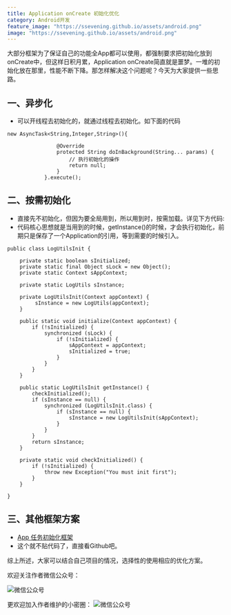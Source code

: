 ```yaml
---
title: Application onCreate 初始化优化
category: Android开发
feature_image: "https://ssevening.github.io/assets/android.png"
image: "https://ssevening.github.io/assets/android.png"
---
```


大部分框架为了保证自己的功能全App都可以使用，都强制要求把初始化放到onCreate中，但这样日积月累，Application onCreate简直就是噩梦。一堆的初始化放在那里，性能不断下降。那怎样解决这个问题呢？今天为大家提供一些思路。

<!-- more -->

## 一、异步化
* 可以开线程去初始化的，就通过线程去初始化。如下面的代码

```
new AsyncTask<String,Integer,String>(){

                @Override
                protected String doInBackground(String... params) {
                    // 执行初始化的操作
                    return null;
                }
            }.execute();
```

## 二、按需初始化
* 直接先不初始化，但因为要全局用到，所以用到时，按需加载。详见下方代码:
* 代码核心思想就是当用到的时候，getInstance()的时候，才会执行初始化，前期只是保存了一个Application的引用，等到需要的时候引入。

```
public class LogUtilsInit {

    private static boolean sInitialized;
    private static final Object sLock = new Object();
    private static Context sAppContext;

    private static LogUtils sInstance;

    private LogUtilsInit(Context appContext) {
		 sInstance = new LogUtils(appContext);
    }

    public static void initialize(Context appContext) {
        if (!sInitialized) {
            synchronized (sLock) {
                if (!sInitialized) {
                    sAppContext = appContext;
                    sInitialized = true;
                }
            }
        }
    }

    public static LogUtilsInit getInstance() {
        checkInitialized();
        if (sInstance == null) {
            synchronized (LogUtilsInit.class) {
                if (sInstance == null) {
                    sInstance = new LogUtilsInit(sAppContext);
                }
            }
        }
        return sInstance;
    }

    private static void checkInitialized() {
        if (!sInitialized) {
            throw new Exception("You must init first");
        }
    }

}
```

## 三、其他框架方案
* [App 任务初始化框架 ](https://github.com/ssevening/init)
* 这个就不贴代码了，直接看Github吧。

综上所述，大家可以结合自己项目的情况，选择性的使用相应的优化方案。



欢迎关注作者微信公众号：

![微信公众号](https://ssevening.github.io/assets/weichat_qrcode.jpg)

更欢迎加入作者维护的小密圈：
![微信公众号](https://ssevening.github.io/assets/mi_qrcode.png)



